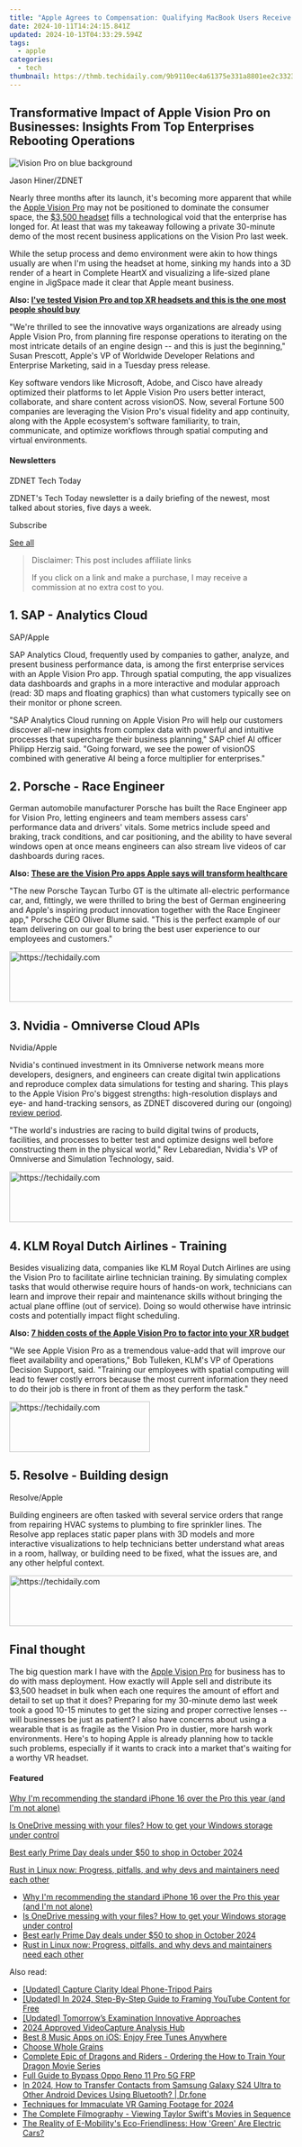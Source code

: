 ```yaml
---
title: "Apple Agrees to Compensation: Qualifying MacBook Users Receive Payouts From Class Action Resolution | TechCrunch"
date: 2024-10-11T14:24:15.841Z
updated: 2024-10-13T04:33:29.594Z
tags:
  - apple
categories:
  - tech
thumbnail: https://thmb.techidaily.com/9b9110ec4a61375e331a8801ee2c3323c1b29e5d640a76c9d9df4c625ff11a27.jpg
---
```


## Transformative Impact of Apple Vision Pro on Businesses: Insights From Top Enterprises Rebooting Operations

![Vision Pro on blue background](https://www.zdnet.com/a/img/resize/648e8b403e6c9e022256f64118e7423c3f49d7f0/2024/02/19/7e4c287d-f2db-4d02-9eeb-bd3a91581ebc/vision-pro-blue-background.jpg?auto=webp&width=1280)

Jason Hiner/ZDNET

Nearly three months after its launch, it's becoming more apparent that while the [Apple Vision Pro](https://www.zdnet.com/article/apple-vision-pro-review/) may not be positioned to dominate the consumer space, the [$3,500 headset](https://apple.sjv.io/c/159047/435031/7613?&sharedid=zdnet&partnerpropertyid=1980086&u=https%3A%2F%2Fwww.apple.com%2Fshop%2Fbuy-vision%2Fapple-vision-pro&subId1=zd-%5F%5FCOM%5FCLICK%5FID%5F%5F-dtp) fills a technological void that the enterprise has longed for. At least that was my takeaway following a private 30-minute demo of the most recent business applications on the Vision Pro last week.

While the setup process and demo environment were akin to how things usually are when I'm using the headset at home, sinking my hands into a 3D render of a heart in Complete HeartX and visualizing a life-sized plane engine in JigSpace made it clear that Apple meant business.

**Also: [I've tested Vision Pro and top XR headsets and this is the one most people should buy](https://www.zdnet.com/article/apple-vision-pro-buying-advice/)**

"We're thrilled to see the innovative ways organizations are already using Apple Vision Pro, from planning fire response operations to iterating on the most intricate details of an engine design -- and this is just the beginning," Susan Prescott, Apple's VP of Worldwide Developer Relations and Enterprise Marketing, said in a Tuesday press release. 

Key software vendors like Microsoft, Adobe, and Cisco have already optimized their platforms to let Apple Vision Pro users better interact, collaborate, and share content across visionOS. Now, several Fortune 500 companies are leveraging the Vision Pro's visual fidelity and app continuity, along with the Apple ecosystem's software familiarity, to train, communicate, and optimize workflows through spatial computing and virtual environments.

#### Newsletters

ZDNET Tech Today

ZDNET's Tech Today newsletter is a daily briefing of the newest, most talked about stories, five days a week.

 Subscribe

[See all](https://www.zdnet.com/newsletters/)

>  Disclaimer: This post includes affiliate links
>
>  If you click on a link and make a purchase, I may receive a commission at no extra cost to you.
>

## 1\. SAP - Analytics Cloud

SAP/Apple

SAP Analytics Cloud, frequently used by companies to gather, analyze, and present business performance data, is among the first enterprise services with an Apple Vision Pro app. Through spatial computing, the app visualizes data dashboards and graphs in a more interactive and modular approach (read: 3D maps and floating graphics) than what customers typically see on their monitor or phone screen.

 "SAP Analytics Cloud running on Apple Vision Pro will help our customers discover all-new insights from complex data with powerful and intuitive processes that supercharge their business planning," SAP chief AI officer Philipp Herzig said. "Going forward, we see the power of visionOS combined with generative AI being a force multiplier for enterprises."

## 2\. Porsche - Race Engineer

German automobile manufacturer Porsche has built the Race Engineer app for Vision Pro, letting engineers and team members assess cars' performance data and drivers' vitals. Some metrics include speed and braking, track conditions, and car positioning, and the ability to have several windows open at once means engineers can also stream live videos of car dashboards during races.

**Also: [These are the Vision Pro apps Apple says will transform healthcare](https://www.zdnet.com/article/these-are-the-vision-pro-apps-apple-says-will-transform-healthcare/)**

"The new Porsche Taycan Turbo GT is the ultimate all-electric performance car, and, fittingly, we were thrilled to bring the best of German engineering and Apple's inspiring product innovation together with the Race Engineer app," Porsche CEO Oliver Blume said. "This is the perfect example of our team delivering on our goal to bring the best user experience to our employees and customers." 

<!-- affiliate ads begin -->
<a href="https://ephamedtechinc.pxf.io/c/5597632/2137220/26400" target="_top" id="2137220">
  <img src="//a.impactradius-go.com/display-ad/26400-2137220" border="0" alt="https://techidaily.com" width="728" height="90"/>
</a>
<img height="0" width="0" src="https://ephamedtechinc.pxf.io/i/5597632/2137220/26400" style="position:absolute;visibility:hidden;" border="0" />
<!-- affiliate ads end -->

## 3\. Nvidia - Omniverse Cloud APIs

Nvidia/Apple

Nvidia's continued investment in its Omniverse network means more developers, designers, and engineers can create digital twin applications and reproduce complex data simulations for testing and sharing. This plays to the Apple Vision Pro's biggest strengths: high-resolution displays and eye- and hand-tracking sensors, as ZDNET discovered during our (ongoing) [review period](https://www.zdnet.com/article/apple-vision-pro-review/).

"The world's industries are racing to build digital twins of products, facilities, and processes to better test and optimize designs well before constructing them in the physical world," Rev Lebaredian, Nvidia's VP of Omniverse and Simulation Technology, said. 

<!-- affiliate ads begin -->
<a href="https://aligracehair.sjv.io/c/5597632/2012406/19272" target="_top" id="2012406">
  <img src="//a.impactradius-go.com/display-ad/19272-2012406" border="0" alt="https://techidaily.com" width="728" height="90"/>
</a>
<img height="0" width="0" src="https://aligracehair.sjv.io/i/5597632/2012406/19272" style="position:absolute;visibility:hidden;" border="0" />
<!-- affiliate ads end -->

## 4\. KLM Royal Dutch Airlines - Training

Besides visualizing data, companies like KLM Royal Dutch Airlines are using the Vision Pro to facilitate airline technician training. By simulating complex tasks that would otherwise require hours of hands-on work, technicians can learn and improve their repair and maintenance skills without bringing the actual plane offline (out of service). Doing so would otherwise have intrinsic costs and potentially impact flight scheduling.

**Also: [7 hidden costs of the Apple Vision Pro to factor into your XR budget](https://www.zdnet.com/article/7-hidden-costs-of-the-apple-vision-pro-to-factor-into-your-xr-budget/)**

"We see Apple Vision Pro as a tremendous value-add that will improve our fleet availability and operations," Bob Tulleken, KLM's VP of Operations Decision Support, said. "Training our employees with spatial computing will lead to fewer costly errors because the most current information they need to do their job is there in front of them as they perform the task."

<!-- affiliate ads begin -->
<a href="https://aligracehair.sjv.io/c/5597632/2135398/19272" target="_top" id="2135398">
  <img src="//a.impactradius-go.com/display-ad/19272-2135398" border="0" alt="https://techidaily.com" width="250" height="90"/>
</a>
<img height="0" width="0" src="https://aligracehair.sjv.io/i/5597632/2135398/19272" style="position:absolute;visibility:hidden;" border="0" />
<!-- affiliate ads end -->

## 5\. Resolve - Building design

Resolve/Apple

Building engineers are often tasked with several service orders that range from repairing HVAC systems to plumbing to fire sprinkler lines. The Resolve app replaces static paper plans with 3D models and more interactive visualizations to help technicians better understand what areas in a room, hallway, or building need to be fixed, what the issues are, and any other helpful context.

<!-- affiliate ads begin -->
<a href="https://aligracehair.sjv.io/c/5597632/2036486/19272" target="_top" id="2036486">
  <img src="//a.impactradius-go.com/display-ad/19272-2036486" border="0" alt="https://techidaily.com" width="728" height="90"/>
</a>
<img height="0" width="0" src="https://aligracehair.sjv.io/i/5597632/2036486/19272" style="position:absolute;visibility:hidden;" border="0" />
<!-- affiliate ads end -->

## Final thought

The big question mark I have with the [Apple Vision Pro](https://apple.sjv.io/c/159047/435031/7613?&sharedid=zdnet&partnerpropertyid=1980086&u=https%3A%2F%2Fwww.apple.com%2Fshop%2Fbuy-vision%2Fapple-vision-pro&subId1=zd-%5F%5FCOM%5FCLICK%5FID%5F%5F-dtp) for business has to do with mass deployment. How exactly will Apple sell and distribute its $3,500 headset in bulk when each one requires the amount of effort and detail to set up that it does? Preparing for my 30-minute demo last week took a good 10-15 minutes to get the sizing and proper corrective lenses -- will businesses be just as patient? I also have concerns about using a wearable that is as fragile as the Vision Pro in dustier, more harsh work environments. Here's to hoping Apple is already planning how to tackle such problems, especially if it wants to crack into a market that's waiting for a worthy VR headset.

#### Featured

[Why I'm recommending the standard iPhone 16 over the Pro this year (and I'm not alone)](https://www.zdnet.com/article/why-im-recommending-the-standard-iphone-16-over-the-pro-this-year-and-im-not-alone/ "Why I'm recommending the standard iPhone 16 over the Pro this year (and I'm not alone)")

[Is OneDrive messing with your files? How to get your Windows storage under control](https://www.zdnet.com/article/is-onedrive-messing-with-your-files-how-to-get-your-windows-storage-under-control/ "Is OneDrive messing with your files? How to get your Windows storage under control")

[Best early Prime Day deals under $50 to shop in October 2024](https://www.zdnet.com/article/best-early-prime-day-deals-under-50/ "Best early Prime Day deals under $50 to shop in October 2024")

[Rust in Linux now: Progress, pitfalls, and why devs and maintainers need each other](https://www.zdnet.com/article/rust-in-linux-now-progress-pitfalls-and-why-devs-and-maintainers-need-each-other/ "Rust in Linux now: Progress, pitfalls, and why devs and maintainers need each other")

* [Why I'm recommending the standard iPhone 16 over the Pro this year (and I'm not alone)](https://www.zdnet.com/article/why-im-recommending-the-standard-iphone-16-over-the-pro-this-year-and-im-not-alone/ "Why I'm recommending the standard iPhone 16 over the Pro this year (and I'm not alone)")
* [Is OneDrive messing with your files? How to get your Windows storage under control](https://www.zdnet.com/article/is-onedrive-messing-with-your-files-how-to-get-your-windows-storage-under-control/ "Is OneDrive messing with your files? How to get your Windows storage under control")
* [Best early Prime Day deals under $50 to shop in October 2024](https://www.zdnet.com/article/best-early-prime-day-deals-under-50/ "Best early Prime Day deals under $50 to shop in October 2024")
* [Rust in Linux now: Progress, pitfalls, and why devs and maintainers need each other](https://www.zdnet.com/article/rust-in-linux-now-progress-pitfalls-and-why-devs-and-maintainers-need-each-other/ "Rust in Linux now: Progress, pitfalls, and why devs and maintainers need each other")

<ins class="adsbygoogle"
     style="display:block"
     data-ad-format="autorelaxed"
     data-ad-client="ca-pub-7571918770474297"
     data-ad-slot="1223367746"></ins>

<ins class="adsbygoogle"
     style="display:block"
     data-ad-client="ca-pub-7571918770474297"
     data-ad-slot="8358498916"
     data-ad-format="auto"
     data-full-width-responsive="true"></ins>

<span class="atpl-alsoreadstyle">Also read:</span>
<div><ul>
<li><a href="https://extra-hints.techidaily.com/updated-capture-clarity-ideal-phone-tripod-pairs/"><u>[Updated] Capture Clarity Ideal Phone-Tripod Pairs</u></a></li>
<li><a href="https://youtube-data.techidaily.com/ed-in-2024-step-by-step-guide-to-framing-youtube-content-for-free/"><u>[Updated] In 2024, Step-By-Step Guide to Framing YouTube Content for Free</u></a></li>
<li><a href="https://some-skills.techidaily.com/updated-tomorrows-examination-innovative-approaches/"><u>[Updated] Tomorrow’s Examination Innovative Approaches</u></a></li>
<li><a href="https://on-screen-recording.techidaily.com/2024-approved-videocapture-analysis-hub/"><u>2024 Approved VideoCapture Analysis Hub</u></a></li>
<li><a href="https://tech-renaissance.techidaily.com/best-8-music-apps-on-ios-enjoy-free-tunes-anywhere/"><u>Best 8 Music Apps on iOS: Enjoy Free Tunes Anywhere</u></a></li>
<li><a href="https://tech-renaissance.techidaily.com/choose-whole-grains/"><u>Choose Whole Grains</u></a></li>
<li><a href="https://tech-renaissance.techidaily.com/complete-epic-of-dragons-and-riders-ordering-the-how-to-train-your-dragon-movie-series/"><u>Complete Epic of Dragons and Riders - Ordering the How to Train Your Dragon Movie Series</u></a></li>
<li><a href="https://android-frp.techidaily.com/full-guide-to-bypass-oppo-reno-11-pro-5g-frp-by-drfone-android/"><u>Full Guide to Bypass Oppo Reno 11 Pro 5G FRP</u></a></li>
<li><a href="https://android-transfer.techidaily.com/in-2024-how-to-transfer-contacts-from-samsung-galaxy-s24-ultra-to-other-android-devices-using-bluetooth-drfone-by-drfone-transfer-from-android-transfer-from-android/"><u>In 2024, How to Transfer Contacts from Samsung Galaxy S24 Ultra to Other Android Devices Using Bluetooth? | Dr.fone</u></a></li>
<li><a href="https://screen-mirroring-recording.techidaily.com/techniques-for-immaculate-vr-gaming-footage-for-2024/"><u>Techniques for Immaculate VR Gaming Footage for 2024</u></a></li>
<li><a href="https://tech-renaissance.techidaily.com/the-complete-filmography-viewing-taylor-swifts-movies-in-sequence/"><u>The Complete Filmography - Viewing Taylor Swift's Movies in Sequence</u></a></li>
<li><a href="https://tech-renaissance.techidaily.com/the-reality-of-e-mobilitys-eco-friendliness-how-green-are-electric-cars/"><u>The Reality of E-Mobility's Eco-Friendliness: How 'Green' Are Electric Cars?</u></a></li>
</ul></div>

